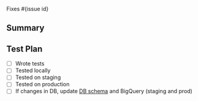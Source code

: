 <!--
  Thanks for submitting a pull request!
  We appreciate you spending the time to work on these changes. Please provide enough information so that others can review your pull request.

  Before submitting a pull request, please make sure the following is done:

  1. Fork [the repository](https://github.com/avantifellows/plio-backend) and create your branch from `master`.
  2. Run the installation steps from the project's [README.md](https://github.com/avantifellows/plio-backend#readme).
  3. Please ensure coding standard and conventions are followed. You can find the details at https://docs.djangoproject.com/en/dev/internals/contributing/writing-code/coding-style/.
  4. Ensure that an issue has been created for the problem this PR attempts to solve and your Pull Request is linked to the issue. Read more how to link PR to an issue at https://docs.github.com/en/github/managing-your-work-on-github/linking-a-pull-request-to-an-issue.

-->

Fixes #{issue id}

## Summary

<!-- Explain the **motivation** for making this change. What existing problem does the pull request solve? -->

## Test Plan

<!-- Demonstrate that the code is solid. Example: The exact commands you ran and their output, screenshots / videos if the pull request changes the user interface. -->
- [ ] Wrote tests
- [ ] Tested locally
- [ ] Tested on staging
- [ ] Tested on production
- [ ] If changes in DB, update [DB schema](https://docs.google.com/presentation/d/15c45HbHphh4w3guaFV3BgEA5nMKd-4J35JdUKdrpPzo/edit#slide=id.gc8c9ec0b5e_0_0) and BigQuery (staging and prod)
